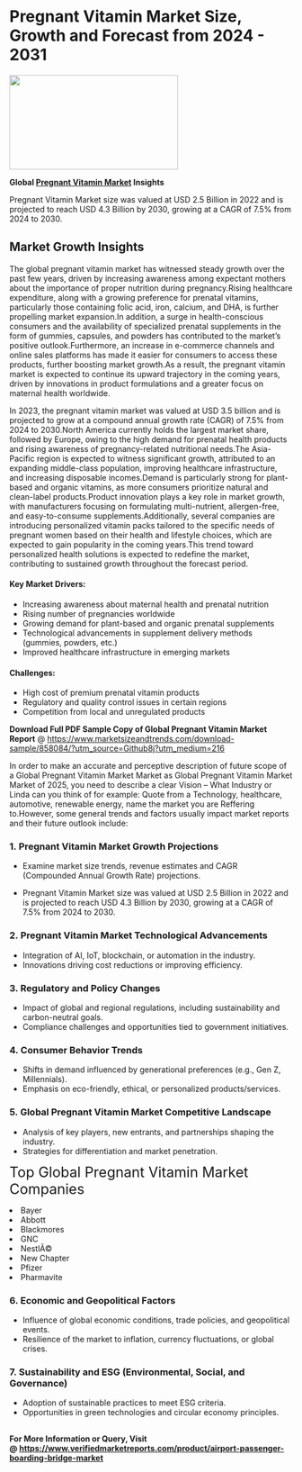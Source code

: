 <H1>Pregnant Vitamin Market Size, Growth and Forecast from 2024 - 2031</H1><img class="aligncenter size-medium wp-image-584254" src="https://thirdeyenews.in/wp-content/uploads/2024/09/Global-Market-Research-300x168.jpeg" alt="" width="300" height="168" /><p><strong>Global&nbsp;<a href="https://www.marketsizeandtrends.com/download-sample/858084/?utm_source=Github8j?utm_medium=216">Pregnant Vitamin Market</a> Insights</strong></p><p>Pregnant Vitamin Market size was valued at USD 2.5 Billion in 2022 and is projected to reach USD 4.3 Billion by 2030, growing at a CAGR of 7.5% from 2024 to 2030.</p><p><h2>Market Growth Insights</h2> <p>The global pregnant vitamin market has witnessed steady growth over the past few years, driven by increasing awareness among expectant mothers about the importance of proper nutrition during pregnancy.Rising healthcare expenditure, along with a growing preference for prenatal vitamins, particularly those containing folic acid, iron, calcium, and DHA, is further propelling market expansion.In addition, a surge in health-conscious consumers and the availability of specialized prenatal supplements in the form of gummies, capsules, and powders has contributed to the market’s positive outlook.Furthermore, an increase in e-commerce channels and online sales platforms has made it easier for consumers to access these products, further boosting market growth.As a result, the pregnant vitamin market is expected to continue its upward trajectory in the coming years, driven by innovations in product formulations and a greater focus on maternal health worldwide.</p> <p>In 2023, the pregnant vitamin market was valued at USD 3.5 billion and is projected to grow at a compound annual growth rate (CAGR) of 7.5% from 2024 to 2030.North America currently holds the largest market share, followed by Europe, owing to the high demand for prenatal health products and rising awareness of pregnancy-related nutritional needs.The Asia-Pacific region is expected to witness significant growth, attributed to an expanding middle-class population, improving healthcare infrastructure, and increasing disposable incomes.Demand is particularly strong for plant-based and organic vitamins, as more consumers prioritize natural and clean-label products.Product innovation plays a key role in market growth, with manufacturers focusing on formulating multi-nutrient, allergen-free, and easy-to-consume supplements.Additionally, several companies are introducing personalized vitamin packs tailored to the specific needs of pregnant women based on their health and lifestyle choices, which are expected to gain popularity in the coming years.This trend toward personalized health solutions is expected to redefine the market, contributing to sustained growth throughout the forecast period.<h4>Key Market Drivers:</h4> <ul> <li>Increasing awareness about maternal health and prenatal nutrition</li> <li>Rising number of pregnancies worldwide</li> <li>Growing demand for plant-based and organic prenatal supplements</li> <li>Technological advancements in supplement delivery methods (gummies, powders, etc.)</li> <li>Improved healthcare infrastructure in emerging markets</li> </ul> <h4>Challenges:</h4> <ul> <li>High cost of premium prenatal vitamin products</li> <li>Regulatory and quality control issues in certain regions</li> <li>Competition from local and unregulated products</li> </ul> <p><span class=""><strong>Download Full PDF Sample Copy of Global Pregnant Vitamin Market Report</strong> @ <a href="https://www.marketsizeandtrends.com/download-sample/858084/?utm_source=Github8j?utm_medium=216" target="_blank">https://www.marketsizeandtrends.com/download-sample/858084/?utm_source=Github8j?utm_medium=216</a></span></p><p>In order to make an accurate and perceptive description of future scope of a Global&nbsp;Pregnant Vitamin Market Market as Global&nbsp;Pregnant Vitamin Market Market of 2025, you need to describe a clear Vision &ndash; What Industry or Linda can you think of for example: Quote from a Technology, healthcare, automotive, renewable energy, name the market you are Reffering to.However, some general trends and factors usually impact market reports and their future outlook include:</p><h3>1.&nbsp;<strong>Pregnant Vitamin Market Growth Projections</strong></h3><ul><li>Examine market size trends, revenue estimates and CAGR (Compounded Annual Growth Rate) projections.</li><li><p>Pregnant Vitamin Market size was valued at USD 2.5 Billion in 2022 and is projected to reach USD 4.3 Billion by 2030, growing at a CAGR of 7.5% from 2024 to 2030.</p></li></ul><h3>2.&nbsp;<strong>Pregnant Vitamin Market Technological Advancements</strong></h3><ul><li>Integration of AI, IoT, blockchain, or automation in the industry.</li><li>Innovations driving cost reductions or improving efficiency.</li></ul><h3>3.&nbsp;<strong>Regulatory and Policy Changes</strong></h3><ul><li>Impact of global and regional regulations, including sustainability and carbon-neutral goals.</li><li>Compliance challenges and opportunities tied to government initiatives.</li></ul><h3>4.&nbsp;<strong>Consumer Behavior Trends</strong></h3><ul><li>Shifts in demand influenced by generational preferences (e.g., Gen Z, Millennials).</li><li>Emphasis on eco-friendly, ethical, or personalized products/services.</li></ul><h3>5.&nbsp;<strong>Global Pregnant Vitamin Market Competitive Landscape</strong></h3><ul><li>Analysis of key players, new entrants, and partnerships shaping the industry.</li><li>Strategies for differentiation and market penetration.</li></ul><p data-pm-slice="1 1 []"><span style="color: inherit; font-family: inherit; font-size: 25px;">Top Global Pregnant Vitamin Market Companies</span></p><div class="" data-test-id=""><p><li>Bayer</li><li> Abbott</li><li> Blackmores</li><li> GNC</li><li> NestlÃ©</li><li> New Chapter</li><li> Pfizer</li><li> Pharmavite</li></p></div><h3>6.&nbsp;<strong>Economic and Geopolitical Factors</strong></h3><ul><li>Influence of global economic conditions, trade policies, and geopolitical events.</li><li>Resilience of the market to inflation, currency fluctuations, or global crises.</li></ul><h3>7.&nbsp;<strong>Sustainability and ESG (Environmental, Social, and Governance)</strong></h3><ul><li>Adoption of sustainable practices to meet ESG criteria.</li><li>Opportunities in green technologies and circular economy principles.</li></ul><h2><strong style="font-size: 14px;">For More Information or Query, Visit @&nbsp;</strong><a style="background-color: #ffffff; font-size: 14px;" href="https://www.marketsizeandtrends.com/report/pregnant-vitamin-market/" target="_blank">https://www.verifiedmarketreports.com/product/airport-passenger-boarding-bridge-market</a></h2>